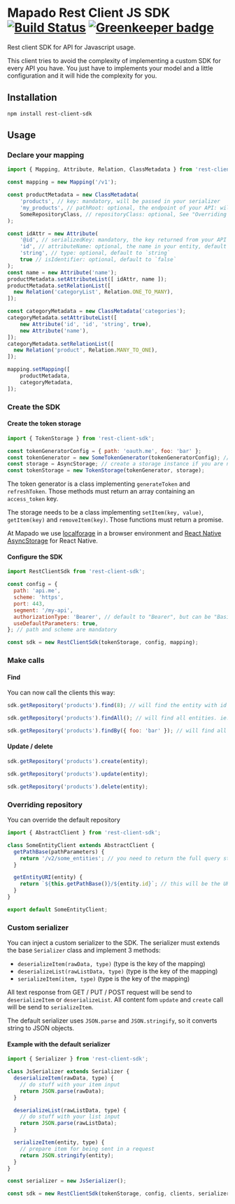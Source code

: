 # Mapado Rest Client JS SDK [![Build Status](https://travis-ci.org/mapado/rest-client-js-sdk.svg?branch=master)](https://travis-ci.org/mapado/rest-client-js-sdk) [![Greenkeeper badge](https://badges.greenkeeper.io/mapado/rest-client-js-sdk.svg)](https://greenkeeper.io/)

Rest client SDK for API for Javascript usage.

This client tries to avoid the complexity of implementing a custom SDK for every
API you have. You just have to implements your model and a little configuration
and it will hide the complexity for you.

## Installation

`npm install rest-client-sdk`

## Usage

### Declare your mapping

```js
import { Mapping, Attribute, Relation, ClassMetadata } from 'rest-client-sdk';

const mapping = new Mapping('/v1');

const productMetadata = new ClassMetadata(
    'products', // key: mandatory, will be passed in your serializer
    'my_products', // pathRoot: optional, the endpoint of your API: will be added to the mapping prefix ('/v1' here)
    SomeRepositoryClass, // repositoryClass: optional, See "Overriding repository" for more detail
);

const idAttr = new Attribute(
    '@id', // serializedKey: mandatory, the key returned from your API
    'id', // attributeName: optional, the name in your entity, default to the `serializedKey` attribute
    'string', // type: optional, default to `string`
    true // isIdentifier: optional, default to `false`
);
const name = new Attribute('name');
productMetadata.setAttributeList([ idAttr, name ]);
productMetadata.setRelationList([
  new Relation('categoryList', Relation.ONE_TO_MANY),
]);

const categoryMetadata = new ClassMetadata('categories');
categoryMetadata.setAttributeList([
    new Attribute('id', 'id', 'string', true),
    new Attribute('name'),
]);
categoryMetadata.setRelationList([
  new Relation('product', Relation.MANY_TO_ONE),
]);

mapping.setMapping([
    productMetadata,
    categoryMetadata,
]);
```

### Create the SDK

#### Create the token storage

```js
import { TokenStorage } from 'rest-client-sdk';

const tokenGeneratorConfig = { path: 'oauth.me', foo: 'bar' };
const tokenGenerator = new SomeTokenGenerator(tokenGeneratorConfig); // Some token generators are defined in `src/TokenGenerator/`
const storage = AsyncStorage; // create a storage instance if you are not on RN. In browser and node, localforage works fine
const tokenStorage = new TokenStorage(tokenGenerator, storage);
```

The token generator is a class implementing `generateToken` and `refreshToken`.
Those methods must return an array containing an `access_token` key.

The storage needs to be a class implementing `setItem(key, value)`,
`getItem(key)` and `removeItem(key)`. Those functions must return a promise.

At Mapado we use [localforage](http://mozilla.github.io/localForage/) in a
browser environment and
[React Native AsyncStorage](https://facebook.github.io/react-native/docs/asyncstorage.html)
for React Native.

#### Configure the SDK

```js
import RestClientSdk from 'rest-client-sdk';

const config = {
  path: 'api.me',
  scheme: 'https',
  port: 443,
  segment: '/my-api',
  authorizationType: 'Bearer', // default to "Bearer", but can be "Basic" or anything
  useDefaultParameters: true,
}; // path and scheme are mandatory

const sdk = new RestClientSdk(tokenStorage, config, mapping);
```

### Make calls

#### Find

You can now call the clients this way:

```js
sdk.getRepository('products').find(8); // will find the entity with id 8. ie. /v2/my_products/8

sdk.getRepository('products').findAll(); // will find all entities. ie. /v2/my_products

sdk.getRepository('products').findBy({ foo: 'bar' }); // will find all entities for the request: /v2/my_products?foo=bar
```

#### Update / delete

```js
sdk.getRepository('products').create(entity);

sdk.getRepository('products').update(entity);

sdk.getRepository('products').delete(entity);
```

### Overriding repository

You can override the default repository

```js
import { AbstractClient } from 'rest-client-sdk';

class SomeEntityClient extends AbstractClient {
  getPathBase(pathParameters) {
    return '/v2/some_entities'; // you need to return the full query string for the collection GET query
  }

  getEntityURI(entity) {
    return `${this.getPathBase()}/${entity.id}`; // this will be the URI used by update / delete script
  }
}

export default SomeEntityClient;
```

### Custom serializer

You can inject a custom serializer to the SDK. The serializer must extends the
base `Serializer` class and implement 3 methods:

* `deserializeItem(rawData, type)` (type is the key of the mapping)
* `deserializeList(rawListData, type)` (type is the key of the mapping)
* `serializeItem(item, type)` (type is the key of the mapping)

All text response from GET / PUT / POST request will be send to
`deserializeItem` or `deserializeList`. All content fom `update` and `create`
call will be send to `serializeItem`.

The default serializer uses `JSON.parse` and `JSON.stringify`, so it converts
string to JSON objects.

#### Example with the default serializer

```js
import { Serializer } from 'rest-client-sdk';

class JsSerializer extends Serializer {
  deserializeItem(rawData, type) {
    // do stuff with your item input
    return JSON.parse(rawData);
  }

  deserializeList(rawListData, type) {
    // do stuff with your list input
    return JSON.parse(rawListData);
  }

  serializeItem(entity, type) {
    // prepare item for being sent in a request
    return JSON.stringify(entity);
  }
}

const serializer = new JsSerializer();

const sdk = new RestClientSdk(tokenStorage, config, clients, serializer);
```
